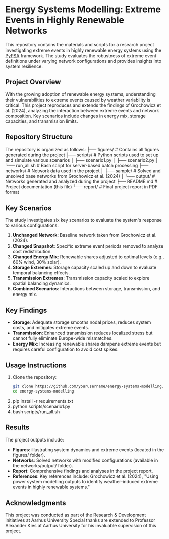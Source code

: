 # Energy Systems Modelling: Extreme Events in Highly Renewable Networks
This repository contains the materials and scripts for a research project investigating extreme events in highly renewable energy systems using the [PyPSA](https://pypsa.org/) framework.
The study evaluates the robustness of extreme event definitions under varying network configurations and provides insights into system resilience.

## Project Overview
With the growing adoption of renewable energy systems, understanding their vulnerabilities to extreme events caused by weather variability is critical.
This project reproduces and extends the findings of Grochowicz et al. (2024), analyzing the interaction between extreme events and network composition.
Key scenarios include changes in energy mix, storage capacities, and transmission limits.

## Repository Structure
The repository is organized as follows:
├── figures/ # Contains all figures generated during the project
├── scripts/ # Python scripts used to set up and simulate various scenarios
│ ├── scenario1.py
│ ├── scenario2.py
│ └── run_all.sh # Bash script for server-based batch processing
├── networks/ # Network data used in the project
│ ├── sample/ # Solved and unsolved base networks from Grochowicz et al. (2024)
│ └── output/ # Networks generated and analyzed during the project
├── README.md # Project documentation (this file) └── report/ # Final project report in PDF format


## Key Scenarios
The study investigates six key scenarios to evaluate the system's response to various configurations:
1. **Unchanged Network**: Baseline network taken from Grochowicz et al. (2024).
2. **Changed Snapshot**: Specific extreme event periods removed to analyze cost redistribution.
3. **Changed Energy Mix**: Renewable shares adjusted to optimal levels (e.g., 60% wind, 30% solar).
4. **Storage Extremes**: Storage capacity scaled up and down to evaluate temporal balancing effects.
5. **Transmission Extremes**: Transmission capacity scaled to explore spatial balancing dynamics.
6. **Combined Scenarios**: Interactions between storage, transmission, and energy mix.

## Key Findings
- **Storage**: Adequate storage smooths nodal prices, reduces system costs, and mitigates extreme events.
- **Transmission**: Enhanced transmission reduces localized stress but cannot fully eliminate Europe-wide mismatches.
- **Energy Mix**: Increasing renewable shares dampens extreme events but requires careful configuration to avoid cost spikes.

## Usage Instructions
1. Clone the repository:
   ```bash
   git clone https://github.com/yourusername/energy-systems-modelling.git
   cd energy-systems-modelling
2. pip install -r requirements.txt
3. python scripts/scenario1.py
4. bash scripts/run_all.sh

## Results
The project outputs include:
- **Figures**: illustrating system dynamics and extreme events (located in the figures/ folder).
- **Networks**: Solved networks with modified configurations (available in the networks/output/ folder).
- **Report**: Comprehensive findings and analyses in the project report.
- **References**: Key references include: Grochowicz et al. (2024), "Using power system modelling outputs to identify weather-induced extreme events in highly renewable systems."

## Acknowledgments
This project was conducted as part of the Research & Development initiatives at Aarhus University
Special thanks are extended to Professor Alexander Kies at Aarhus University for his invaluable supervision of this project.

